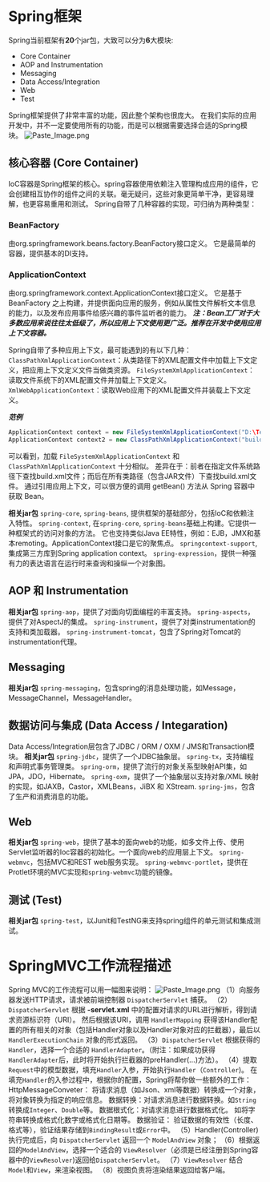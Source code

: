 # Spring框架

Spring当前框架有**20**个jar包，大致可以分为**6**大模块:

- Core Container
- AOP and Instrumentation
- Messaging
- Data Access/Integration
- Web
- Test

Spring框架提供了非常丰富的功能，因此整个架构也很庞大。
在我们实际的应用开发中，并不一定要使用所有的功能，而是可以根据需要选择合适的Spring模块。
![Paste_Image.png](http://upload-images.jianshu.io/upload_images/3101171-47b048e2e94886be.png?imageMogr2/auto-orient/strip%7CimageView2/2/w/1240)

## 核心容器 (Core Container)
IoC容器是Spring框架的核心。spring容器使用依赖注入管理构成应用的组件，它会创建相互协作的组件之间的关联。毫无疑问，这些对象更简单干净，更容易理解，也更容易重用和测试。
Spring自带了几种容器的实现，可归纳为两种类型：

### BeanFactory
由org.springframework.beans.factory.BeanFactory接口定义。
它是最简单的容器，提供基本的DI支持。 

### ApplicationContext
由org.springframework.context.ApplicationContext接口定义。
它是基于BeanFactory 之上构建，并提供面向应用的服务，例如从属性文件解析文本信息的能力，以及发布应用事件给感兴趣的事件监听者的能力。 
***注：Bean工厂对于大多数应用来说往往太低级了，所以应用上下文使用更广泛。推荐在开发中使用应用上下文容器。***

Spring自带了多种应用上下文，最可能遇到的有以下几种：
`ClassPathXmlApplicationContext`：从类路径下的XML配置文件中加载上下文定义，把应用上下文定义文件当做类资源。
`FileSystemXmlApplicationContext`：读取文件系统下的XML配置文件并加载上下文定义。
`XmlWebApplicationContext`：读取Web应用下的XML配置文件并装载上下文定义。

***范例***
```java
ApplicationContext context = new FileSystemXmlApplicationContext("D:\Temp\build.xml");
ApplicationContext context2 = new ClassPathXmlApplicationContext("build.xml");
```
可以看到，加载 `FileSystemXmlApplicationContext` 和 `ClassPathXmlApplicationContext` 十分相似。
差异在于：前者在指定文件系统路径下查找build.xml文件；而后在所有类路径（包含JAR文件）下查找build.xml文件。
通过引用应用上下文，可以很方便的调用 getBean() 方法从 Spring 容器中获取 Bean。 

**相关jar包**
`spring-core`, `spring-beans`, 提供框架的基础部分，包括IoC和依赖注入特性。
`spring-context`, 在`spring-core`, `spring-beans`基础上构建。它提供一种框架式的访问对象的方法。
它也支持类似Java EE特性，例如：EJB，JMX和基本remoting。ApplicationContext接口是它的聚焦点。
`springcontext-support`, 集成第三方库到Spring application context。
`spring-expression`，提供一种强有力的表达语言在运行时来查询和操纵一个对象图。

## AOP 和 Instrumentation
**相关jar包**
`spring-aop`，提供了对面向切面编程的丰富支持。
`spring-aspects`，提供了对AspectJ的集成。
`spring-instrument`，提供了对类instrumentation的支持和类加载器。
`spring-instrument-tomcat`，包含了Spring对Tomcat的instrumentation代理。

## Messaging
**相关jar包**
`spring-messaging`，包含spring的消息处理功能，如Message，MessageChannel，MessageHandler。

## 数据访问与集成 (Data Access / Integaration)
Data Access/Integration层包含了JDBC / ORM / OXM / JMS和Transaction模块。
**相关jar包**
`spring-jdbc`，提供了一个JDBC抽象层。
`spring-tx`，支持编程和声明式事务管理类。
`spring-orm`，提供了流行的对象关系型映射API集，如JPA，JDO，Hibernate。
`spring-oxm`，提供了一个抽象层以支持对象/XML 映射的实现，如JAXB，Castor，XMLBeans，JiBX 和 XStream.
`spring-jms`，包含了生产和消费消息的功能。

## Web
**相关jar包**
`spring-web`，提供了基本的面向web的功能，如多文件上传、使用Servlet监听器的Ioc容器的初始化。一个面向web的应用层上下文。
`spring-webmvc`，包括MVC和REST web服务实现。
`spring-webmvc-portlet`，提供在Protlet环境的MVC实现和`spring-webmvc`功能的镜像。

## 测试 (Test)
**相关jar包**
`spring-test`，以Junit和TestNG来支持spring组件的单元测试和集成测试。

# SpringMVC工作流程描述
Spring MVC的工作流程可以用一幅图来说明：
![Paste_Image.png](http://upload-images.jianshu.io/upload_images/3101171-e6964e6128cf7ae1.png?imageMogr2/auto-orient/strip%7CimageView2/2/w/1240)
（1）向服务器发送HTTP请求，请求被前端控制器 `DispatcherServlet` 捕获。
（2）`DispatcherServlet` 根据 **<servlet-name>-servlet.xml** 中的配置对请求的URL进行解析，得到请求资源标识符（URI）。
然后根据该URI，调用 `HandlerMapping` 获得该Handler配置的所有相关的对象（包括Handler对象以及Handler对象对应的拦截器），最后以`HandlerExecutionChain` 对象的形式返回。
（3）`DispatcherServlet` 根据获得的`Handler`，选择一个合适的 `HandlerAdapter`。（附注：如果成功获得`HandlerAdapter`后，此时将开始执行拦截器的preHandler(...)方法）。
（4）提取`Request`中的模型数据，填充`Handler`入参，开始执行`Handler`（`Controller`)。 在填充`Handler`的入参过程中，根据你的配置，Spring将帮你做一些额外的工作：
HttpMessageConveter： 将请求消息（如Json、xml等数据）转换成一个对象，将对象转换为指定的响应信息。
数据转换：对请求消息进行数据转换。如`String`转换成`Integer`、`Double`等。
数据根式化：对请求消息进行数据格式化。 如将字符串转换成格式化数字或格式化日期等。
数据验证： 验证数据的有效性（长度、格式等），验证结果存储到`BindingResult`或`Error`中。
（5）Handler(Controller)执行完成后，向 `DispatcherServlet` 返回一个 `ModelAndView` 对象；
（6）根据返回的`ModelAndView`，选择一个适合的 `ViewResolver`（必须是已经注册到Spring容器中的`ViewResolver`)返回给`DispatcherServlet`。
（7）`ViewResolver` 结合`Model`和`View`，来渲染视图。
（8）视图负责将渲染结果返回给客户端。